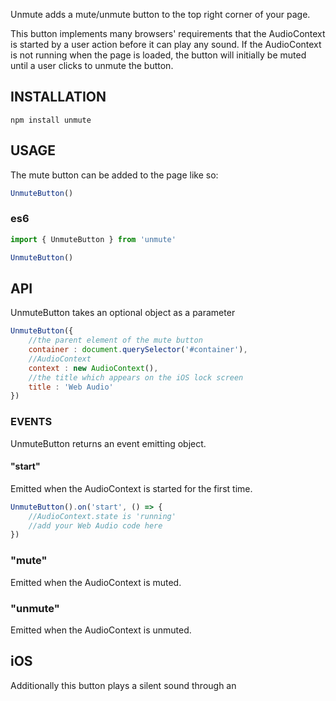 Unmute adds a mute/unmute button to the top right corner of your page. 

This button implements many browsers' requirements that the AudioContext is started by a user action before it can play any sound. If the AudioContext is not running when the page is loaded, the button will initially be muted until a user clicks to unmute the button.

## INSTALLATION

`npm install unmute`

## USAGE

The mute button can be added to the page like so:

```javascript
UnmuteButton()
```

### es6

```javascript
import { UnmuteButton } from 'unmute'

UnmuteButton()
```

## API

UnmuteButton takes an optional object as a parameter

```javascript
UnmuteButton({
	//the parent element of the mute button
	container : document.querySelector('#container'),
	//AudioContext
	context : new AudioContext(),
	//the title which appears on the iOS lock screen
	title : 'Web Audio'
})
```

### EVENTS

UnmuteButton returns an event emitting object. 

#### "start"

Emitted when the AudioContext is started for the first time. 

```javascript
UnmuteButton().on('start', () => {
	//AudioContext.state is 'running'
	//add your Web Audio code here
})
```

### "mute"

Emitted when the AudioContext is muted. 

### "unmute"

Emitted when the AudioContext is unmuted. 

## iOS

Additionally this button plays a silent sound through an <audio> element when the button is clicked which enables sound on iOS even when the mute rocker switch is toggled on. [[reference link](https://stackoverflow.com/questions/21122418/ios-webaudio-only-works-on-headphones/46839941#46839941)]